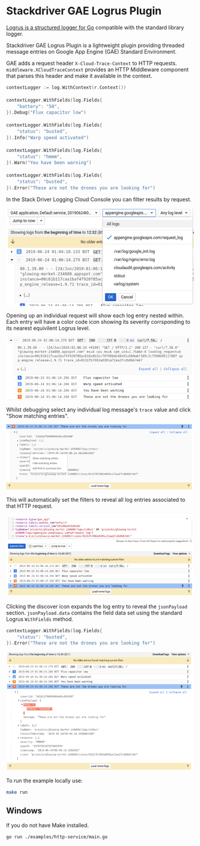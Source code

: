 # Stackdriver GAE Logrus Plugin

[Logrus is a structured logger for Go](https://github.com/sirupsen/logrus) compatible with the standard library logger.

Stackdriver GAE Logrus Plugin is a lightweight plugin providing threaded message entries on Google App Engine (GAE) Standard Environment.

GAE adds a request header `X-Cloud-Trace-Context` to HTTP requests. `middleware.XCloudTraceContext` provides an HTTP Middleware component that parses this header and make it available in the context.


``` go
contextLogger := log.WithContext(r.Context())

contextLogger.WithFields(log.Fields{
	"battery": "50",
}).Debug("Flux capacitor low")

contextLogger.WithFields(log.Fields{
	"status": "busted",
}).Info("Warp speed activated")

contextLogger.WithFields(log.Fields{
	"status": "hmmm",
}).Warn("You have been warning")

contextLogger.WithFields(log.Fields{
	"status": "busted",
}).Error("These are not the drones you are looking for")
```

In the Stack Driver Logging Cloud Console you can filter results by request.

![Filter results by request](./docs/screenshots/filter-show-requests-only.png)

Opening up an individual request will show each log entry nested within. Each entry will have a color code icon showing its severity corrsponding to its nearest equivilent Logrus level.

![](./docs/screenshots/threaded-log-entries.png)


Whilst debugging select any individual log message's `trace` value and click "Show matching entries".

![](./docs/screenshots/show-matching-entries.png)


This will automatically set the filters to reveal all log entries associated to that HTTP request.

![](./docs/screenshots/log_entries_list.png)


Clicking the discover icon expands the log entry to reveal the `jsonPayload` section. `jsonPayload.data` contains the field data set using the standard Logrus `WithFields` method.

``` go
contextLogger.WithFields(log.Fields{
	"status": "busted",
}).Error("These are not the drones you are looking for")
```

![](./docs/screenshots/json_payload.png)


To run the example locally use:
``` bash
make run
```

## Windows

If you do not have Make installed.

``` bash
go run ./examples/http-service/main.go
```
